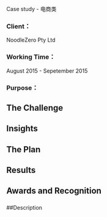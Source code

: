 Case study - 电商类

### Client：
NoodleZero Pty Ltd
### Working Time：
August 2015 - Sepetember 2015
### Purpose：

## The Challenge
###

## Insights
###

## The Plan
###

## Results
###

## Awards and Recognition
###

##Description